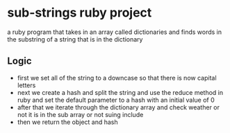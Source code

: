 # sub-strings ruby project
a ruby program that takes in an array called dictionaries and finds words 
in the substring of a string that is in the dictionary
## Logic
- first we set all of the string to a downcase so that there is now capital letters
- next we create a hash and split the string and use the reduce method in ruby and set the default parameter to a hash with an initial value of 0
- after that we iterate through the dictionary array and check weather or not it is in the sub array or not suing include
- then we return the object and hash
